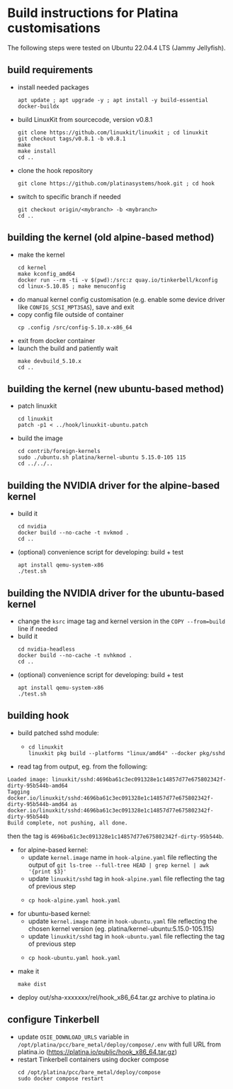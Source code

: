 # Build instructions for Platina customisations

The following steps were tested on Ubuntu 22.04.4 LTS (Jammy Jellyfish).

## build requirements
  - install needed packages
    ```shell
    apt update ; apt upgrade -y ; apt install -y build-essential docker-buildx
    ```
  - build LinuxKit from sourcecode, version v0.8.1
    ```shell
    git clone https://github.com/linuxkit/linuxkit ; cd linuxkit
    git checkout tags/v0.8.1 -b v0.8.1
    make
    make install
    cd ..
    ```
  - clone the hook repository
    ```shell
    git clone https://github.com/platinasystems/hook.git ; cd hook
    ```
  - switch to specific branch if needed
    ```shell
    git checkout origin/<mybranch> -b <mybranch>
    cd ..
    ```

## building the kernel (old alpine-based method)
  - make the kernel
    ```shell
    cd kernel
    make kconfig_amd64
    docker run --rm -ti -v $(pwd):/src:z quay.io/tinkerbell/kconfig
    cd linux-5.10.85 ; make menuconfig
    ```
  - do manual kernel config customisation (e.g. enable some device driver like `CONFIG_SCSI_MPT3SAS`), save and exit
  - copy config file outside of container
    ```shell
    cp .config /src/config-5.10.x-x86_64
    ```
  - exit from docker container
  - launch the build and patiently wait
    ```shell
    make devbuild_5.10.x
    cd ..
    ```

## building the kernel (new ubuntu-based method)
  - patch linuxkit
    ```shell
    cd linuxkit
    patch -p1 < ../hook/linuxkit-ubuntu.patch
    ```
  - build the image
    ```shell
    cd contrib/foreign-kernels
    sudo ./ubuntu.sh platina/kernel-ubuntu 5.15.0-105 115
    cd ../../..
    ```

## building the NVIDIA driver for the alpine-based kernel
  - build it
    ```shell
    cd nvidia
    docker build --no-cache -t nvkmod .
    cd ..
    ```
  - (optional) convenience script for developing: build + test
    ```shell
    apt install qemu-system-x86
    ./test.sh
    ```

## building the NVIDIA driver for the ubuntu-based kernel
  - change the `ksrc` image tag and kernel version in the `COPY --from=build` line if needed
  - build it
    ```shell
    cd nvidia-headless
    docker build --no-cache -t nvhkmod .
    cd ..
    ```
  - (optional) convenience script for developing: build + test
    ```shell
    apt install qemu-system-x86
    ./test.sh
    ```

## building hook

  - build patched sshd module:
    - ```shell
      cd linuxkit
      linuxkit pkg build --platforms "linux/amd64" --docker pkg/sshd
      ```
  - read tag from output, eg. from the following:
```shell
Loaded image: linuxkit/sshd:4696ba61c3ec091328e1c14857d77e675802342f-dirty-95b544b-amd64
Tagging docker.io/linuxkit/sshd:4696ba61c3ec091328e1c14857d77e675802342f-dirty-95b544b-amd64 as docker.io/linuxkit/sshd:4696ba61c3ec091328e1c14857d77e675802342f-dirty-95b544b
Build complete, not pushing, all done.
``` 
then the tag is `4696ba61c3ec091328e1c14857d77e675802342f-dirty-95b544b`.

  - for alpine-based kernel:
    - update `kernel.image` name in `hook-alpine.yaml` file reflecting the output of `git ls-tree --full-tree HEAD | grep kernel | awk '{print $3}'`
    - update `linuxkit/sshd` tag in `hook-alpine.yaml` file reflecting the tag of previous step
    - ```shell
      cp hook-alpine.yaml hook.yaml
      ```
  - for ubuntu-based kernel:
    - update `kernel.image` name in `hook-ubuntu.yaml` file reflecting the chosen kernel version (eg. platina/kernel-ubuntu:5.15.0-105.115)
    - update `linuxkit/sshd` tag in `hook-ubuntu.yaml` file reflecting the tag of previous step
    - ```shell
      cp hook-ubuntu.yaml hook.yaml
      ```
  - make it
    ```shell
    make dist
    ```
  - deploy out/sha-xxxxxxx/rel/hook_x86_64.tar.gz archive to platina.io

## configure Tinkerbell
  - update `OSIE_DOWNLOAD_URLS` variable in `/opt/platina/pcc/bare_metal/deploy/compose/.env` with full URL from platina.io (https://platina.io/public/hook_x86_64.tar.gz)
  - restart Tinkerbell containers using docker compose
    ```shell
    cd /opt/platina/pcc/bare_metal/deploy/compose
    sudo docker compose restart
    ```